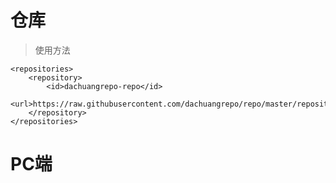 # 仓库

> 使用方法

    <repositories>
        <repository>
            <id>dachuangrepo-repo</id>
            <url>https://raw.githubusercontent.com/dachuangrepo/repo/master/repository</url>
        </repository>
    </repositories>

# PC端

